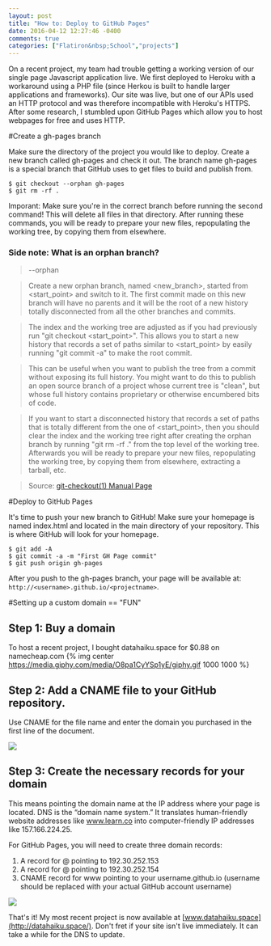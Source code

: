 ```yaml
---
layout: post
title: "How to: Deploy to GitHub Pages"
date: 2016-04-12 12:27:46 -0400
comments: true
categories: ["Flatiron&nbsp;School","projects"]
---
```

On a recent project, my team had trouble getting a working version of our single page Javascript application live. We first deployed to Heroku with a workaround using a PHP file (since Herkou is built to handle larger applications and frameworks). Our site was live, but one of our APIs used an HTTP protocol and was therefore incompatible with Heroku's HTTPS. After some research, I stumbled upon GitHub Pages which allow you to host webpages for free and uses HTTP.


#Create a gh-pages branch

Make sure the directory of the project you would like to deploy. Create a new branch called gh-pages and check it out. The branch name gh-pages is a special branch that GitHub uses to get files to build and publish from.

```
$ git checkout --orphan gh-pages
$ git rm -rf .
```
Imporant: Make sure you're in the correct branch before running the second command! This will delete all files in that directory. After running these commands, you will be ready to prepare your new files, repopulating the working tree, by copying them from elsewhere.

### Side note: What is an orphan branch?

>--orphan

>Create a new orphan branch, named <new_branch>, started from <start_point> and switch to it. The first commit made on this new branch will have no parents and it will be the root of a new history totally disconnected from all the other branches and commits.

>The index and the working tree are adjusted as if you had previously run "git checkout <start_point>". This allows you to start a new history that records a set of paths similar to <start_point> by easily running "git commit -a" to make the root commit.

>This can be useful when you want to publish the tree from a commit without exposing its full history. You might want to do this to publish an open source branch of a project whose current tree is "clean", but whose full history contains proprietary or otherwise encumbered bits of code.

>If you want to start a disconnected history that records a set of paths that is totally different from the one of <start_point>, then you should clear the index and the working tree right after creating the orphan branch by running "git rm -rf ." from the top level of the working tree. Afterwards you will be ready to prepare your new files, repopulating the working tree, by copying them from elsewhere, extracting a tarball, etc.

>Source: [git-checkout(1) Manual Page](https://git-scm.com/docs/git-checkout/1.7.3.1)

#Deploy to GitHub Pages

It's time to push your new branch to GitHub! Make sure your homepage is named index.html and located in the main directory of your repository. This is where GitHub will look for your homepage.

```
$ git add -A
$ git commit -a -m "First GH Page commit"
$ git push origin gh-pages
```

After you push to the gh-pages branch, your page will be available at: ```http://<username>.github.io/<projectname>```.


#Setting up a custom domain == "FUN"

## Step 1: Buy a domain
To host a recent project, I bought datahaiku.space for $0.88 on namecheap.com
{% img center https://media.giphy.com/media/O8pa1CyYSp1yE/giphy.gif 1000 1000 %}

## Step 2: Add a CNAME file to your GitHub repository.

Use CNAME for the file name and enter the domain you purchased in the first line of the document.

<img src="{{ root_url }}/images/gh-pages/CNAME.png" />

## Step 3: Create the necessary records for your domain

This means pointing the domain name at the IP address where your page is located. DNS is the “domain name system.” It translates human-friendly website addresses like www.learn.co into computer-friendly IP addresses like 157.166.224.25.

For GitHub Pages, you will need to create three domain records: 

1. A record for @ pointing to 192.30.252.153
2. A record for @ pointing to 192.30.252.154
3. CNAME record for www pointing to your username.github.io (username should be replaced with your actual GitHub account username)

<img src="{{ root_url }}/images/gh-pages/DNS.png" />

That's it! My most recent project is now available at [www.datahaiku.space](http://datahaiku.space/). Don't fret if your site isn't live immediately. It can take a while for the DNS to update.